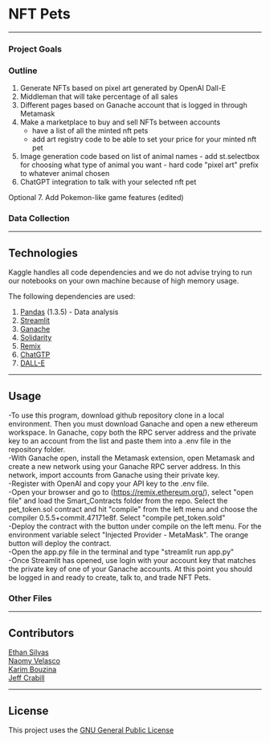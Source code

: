 # NFT Pets

---

### Project Goals 


### Outline
1. Generate NFTs based on pixel art generated by OpenAI Dall-E
2. Middleman that will take percentage of all sales
3. Different pages based on Ganache account that is logged in through Metamask
4. Make a marketplace to buy and sell NFTs between accounts
	- have a list of all the minted nft pets
	- add art registry code to be able to set your price for your minted nft pet
5. Image generation code based on list of animal names
        - add st.selectbox for choosing what type of animal you want
        - hard code "pixel art" prefix to whatever animal chosen
6. ChatGPT integration to talk with your selected nft pet

Optional
7. Add Pokemon-like game features (edited) 

### Data Collection 


---

## Technologies

Kaggle handles all code dependencies and we do not advise trying to run our notebooks on your own machine because of high memory usage. 

The following dependencies are used: 
1. [Pandas](https://github.com/pandas-dev/pandas) (1.3.5) - Data analysis
2. [Streamlit](https://streamlit.io/)
3. [Ganache](https://trufflesuite.com/ganache/)
4. [Solidarity](https://soliditylang.org/)
5. [Remix](https://remix-project.org/)
6. [ChatGTP](https://openai.com/blog/chatgpt)
7. [DALL-E](https://labs.openai.com/)
---

## Usage
-To use this program, download github repository clone in a local environment.  Then you must download Ganache and open a new ethereum workspace.  In Ganache, copy both the RPC server address and the private key to an account from the list and paste them into a .env file in the repository folder.  <br>
-With Ganache open, install the Metamask extension, open Metamask and create a new network using your Ganache RPC server address.  In this network, import accounts from Ganache using their private key. <br>
-Register with OpenAI and copy your API key to the .env file. <br>
-Open your browser and go to (https://remix.ethereum.org/), select "open file" and load the Smart_Contracts folder from the repo.  Select  the pet_token.sol contract and hit "compile" from the left menu and choose the compiler 0.5.5+commit.47171e8f.  Select "compile pet_token.sold" <br>
-Deploy the contract with the button under compile on the left menu. For the environment variable select "Injected Provider - MetaMask".  The orange button will deploy the contract. <br>
-Open the app.py file in the terminal and type "streamlit run app.py" <br>
-Once Streamlit has opened, use login with your account key that matches the private key of one of your Ganache accounts.  At this point you should be logged in and ready to create, talk to, and trade NFT Pets. <br>
### Other Files 


---

## Contributors

[Ethan Silvas](https://github.com/ethansilvas) <br>
[Naomy Velasco](https://github.com/naomynaomy) <br>
[Karim Bouzina](https://github.com/karim985) <br>
[Jeff Crabill](https://github.com/jeffreycrabill) <br>

---

## License

This project uses the [GNU General Public License](https://choosealicense.com/licenses/gpl-3.0/)